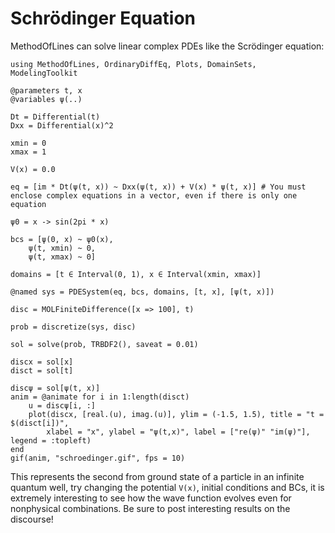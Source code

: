 # Schrödinger Equation

MethodOfLines can solve linear complex PDEs like the Scrödinger equation:

```@example schro
using MethodOfLines, OrdinaryDiffEq, Plots, DomainSets, ModelingToolkit

@parameters t, x
@variables ψ(..)

Dt = Differential(t)
Dxx = Differential(x)^2

xmin = 0
xmax = 1

V(x) = 0.0

eq = [im * Dt(ψ(t, x)) ~ Dxx(ψ(t, x)) + V(x) * ψ(t, x)] # You must enclose complex equations in a vector, even if there is only one equation

ψ0 = x -> sin(2pi * x)

bcs = [ψ(0, x) ~ ψ0(x),
    ψ(t, xmin) ~ 0,
    ψ(t, xmax) ~ 0]

domains = [t ∈ Interval(0, 1), x ∈ Interval(xmin, xmax)]

@named sys = PDESystem(eq, bcs, domains, [t, x], [ψ(t, x)])

disc = MOLFiniteDifference([x => 100], t)

prob = discretize(sys, disc)

sol = solve(prob, TRBDF2(), saveat = 0.01)

discx = sol[x]
disct = sol[t]

discψ = sol[ψ(t, x)]
anim = @animate for i in 1:length(disct)
    u = discψ[i, :]
    plot(discx, [real.(u), imag.(u)], ylim = (-1.5, 1.5), title = "t = $(disct[i])",
        xlabel = "x", ylabel = "ψ(t,x)", label = ["re(ψ)" "im(ψ)"], legend = :topleft)
end
gif(anim, "schroedinger.gif", fps = 10)
```

This represents the second from ground state of a particle in an infinite quantum well, try changing the potential `V(x)`, initial conditions and BCs, it is extremely interesting to see how the wave function evolves even for nonphysical combinations. Be sure to post interesting results on the discourse!
